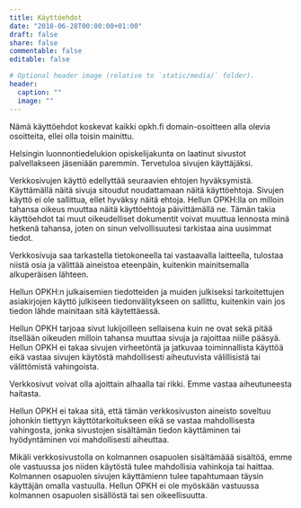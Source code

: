 ```yaml
---
title: Käyttöehdot
date: "2018-06-28T00:00:00+01:00"
draft: false
share: false
commentable: false
editable: false

# Optional header image (relative to `static/media/` folder).
header:
  caption: ""
  image: ""
---
```

Nämä käyttöehdot koskevat kaikki opkh.fi domain-osoitteen alla olevia osoitteita, ellei olla toisin mainittu.

Helsingin luonnontiedelukion opiskelijakunta on laatinut sivustot palvellakseen jäseniään paremmin. Tervetuloa sivujen käyttäjäksi.

Verkkosivujen käyttö edellyttää seuraavien ehtojen hyväksymistä. Käyttämällä näitä sivuja sitoudut noudattamaan näitä käyttöehtoja. Sivujen käyttö ei ole sallittua, ellet hyväksy näitä ehtoja. Hellun OPKH:lla on milloin tahansa oikeus muuttaa näitä käyttöehtoja päivittämällä ne. Tämän takia käyttöehdot tai muut oikeudelliset dokumentit voivat muuttua lennosta minä hetkenä tahansa, joten on sinun velvollisuutesi tarkistaa aina uusimmat tiedot.

Verkkosivuja saa tarkastella tietokoneella tai vastaavalla laitteella, tulostaa niistä osia ja välittää aineistoa eteenpäin, kuitenkin mainitsemalla alkuperäisen lähteen.

Hellun OPKH:n julkaisemien tiedotteiden ja muiden julkiseksi tarkoitettujen asiakirjojen käyttö julkiseen tiedonvälitykseen on sallittu, kuitenkin vain jos tiedon lähde mainitaan sitä käytettäessä.

Hellun OPKH tarjoaa sivut lukijoilleen sellaisena kuin ne ovat sekä pitää itsellään oikeuden milloin tahansa muuttaa sivuja ja rajoittaa niille pääsyä. Hellun OPKH ei takaa sivujen virheetöntä ja jatkuvaa toiminnallista käyttöä eikä vastaa sivujen käytöstä mahdollisesti aiheutuvista välillisistä tai välittömistä vahingoista. 

Verkkosivut voivat olla ajoittain alhaalla tai rikki. Emme vastaa aiheutuneesta haitasta.
 
Hellun OPKH ei takaa sitä, että tämän verkkosivuston aineisto soveltuu johonkin tiettyyn käyttötarkoitukseen eikä se vastaa mahdollisesta vahingosta, jonka sivustojen sisältämän tiedon käyttäminen tai hyödyntäminen voi mahdollisesti aiheuttaa.

Mikäli verkkosivustolla on kolmannen osapuolen sisältämäää sisältöä, emme ole vastuussa jos niiden käytöstä tulee mahdollisia vahinkoja tai haittaa. Kolmannen osapuolen sivujen käyttämienn tulee tapahtumaan täysin käyttäjän omalla vastuulla. Hellun OPKH ei ole myöskään vastuussa kolmannen osapuolen sisällöstä tai sen oikeellisuutta.
